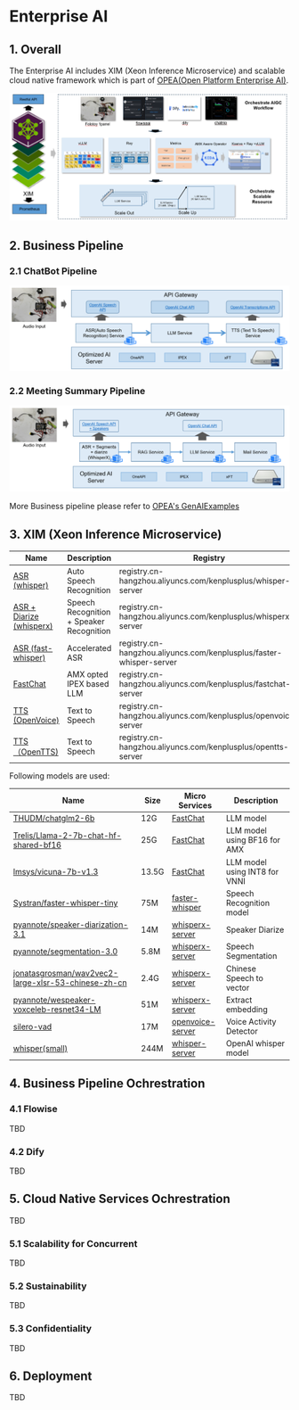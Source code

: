 # Enterprise AI

## 1. Overall

The Enterprise AI includes XIM (Xeon Inference Microservice) and scalable cloud
native framework which is part of [OPEA(Open Platform Enterprise AI)](https://github.com/opea-project).


![](/docs/xim-opea-overall.png)


## 2. Business Pipeline

### 2.1 ChatBot Pipeline

![](/docs/chatbot-pipeline-overview.png)

### 2.2 Meeting Summary Pipeline

![](/docs/meeting-summary-pipeline-overview.png)

More Business pipeline please refer to [OPEA's GenAIExamples](https://github.com/opea-project/GenAIExamples)

## 3. XIM (Xeon Inference Microservice)

| Name | Description | Registry |
| ---- | ----------- | ----- |
| [ASR (whisper)](/xim/whisper-server/README.md)  | Auto Speech Recognition | registry.cn-hangzhou.aliyuncs.com/kenplusplus/whisper-server |
| [ASR + Diarize (whisperx)](/xim/whisperx-server/README.md) | Speech Recognition + Speaker Recognition | registry.cn-hangzhou.aliyuncs.com/kenplusplus/whisperx-server |
| [ASR (fast-whisper)](/xim/faster-whisper-server/README.md) | Accelerated ASR | registry.cn-hangzhou.aliyuncs.com/kenplusplus/faster-whisper-server |
| [FastChat](/xim/fastchat-server/README.md) | AMX opted IPEX based LLM | registry.cn-hangzhou.aliyuncs.com/kenplusplus/fastchat-server |
| [TTS (OpenVoice)](/xim/openvoice-server/README.md) | Text to Speech | registry.cn-hangzhou.aliyuncs.com/kenplusplus/openvoice-server |
| [TTS （OpenTTS)](/xim/opentts-server/) | Text to Speech | registry.cn-hangzhou.aliyuncs.com/kenplusplus/opentts-server |

Following models are used:

| Name | Size | Micro Services | Description |
| ---- | ---- | -------------- | ----------- |
| [THUDM/chatglm2-6b](https://github.com/THUDM/ChatGLM2-6B) | 12G | [FastChat](/xim/fastchat-server/README.md) | LLM model |
| [Trelis/Llama-2-7b-chat-hf-shared-bf16](https://huggingface.co/Trelis/Llama-2-7b-chat-hf-sharded-bf16) | 25G | [FastChat](/xim/fastchat-server/README.md) | LLM model using BF16 for AMX |
| [lmsys/vicuna-7b-v1.3](https://huggingface.co/lmsys/vicuna-7b-v1.3) | 13.5G | [FastChat](/xim/fastchat-server/README.md) | LLM model using INT8 for VNNI |
| [Systran/faster-whisper-tiny](https://huggingface.co/Systran/faster-whisper-tiny) | 75M |[faster-whisper](/xim/faster-whisper-server/README.md) | Speech Recognition model |
| [pyannote/speaker-diarization-3.1](https://huggingface.co/pyannote/speaker-diarization-3.1) | 14M | [whisperx-server](/xim/whisperx-server/README.md) | Speaker Diarize |
| [pyannote/segmentation-3.0](https://huggingface.co/pyannote/segmentation-3.0) | 5.8M | [whisperx-server](/xim/whisperx-server/README.md) | Speech Segmentation |
| [jonatasgrosman/wav2vec2-large-xlsr-53-chinese-zh-cn](https://huggingface.co/jonatasgrosman/wav2vec2-large-xlsr-53-chinese-zh-cn) | 2.4G | [whisperx-server](/xim/whisperx-server/README.md) | Chinese Speech to vector |
| [pyannote/wespeaker-voxceleb-resnet34-LM](https://huggingface.co/pyannote/wespeaker-voxceleb-resnet34-LM) | 51M | [whisperx-server](/xim/whisperx-server/README.md) | Extract embedding  |
| [silero-vad](https://github.com/snakers4/silero-vad) | 17M | [openvoice-server](/xim/openvoice-server/README.md) |  Voice Activity Detector  |
| [whisper(small)](https://openaipublic.azureedge.net/main/whisper/models/9ecf779972d90ba49c06d968637d720dd632c55bbf19d441fb42bf17a411e794/small.pt)| 244M | [whisper-server](/xim/whisper-server/README.md) | OpenAI whisper model |

## 4. Business Pipeline Ochrestration

### 4.1 Flowise
TBD

### 4.2 Dify
TBD

## 5. Cloud Native Services Ochrestration
TBD

### 5.1 Scalability for Concurrent
TBD

### 5.2 Sustainability
TBD

### 5.3 Confidentiality
TBD

## 6. Deployment
TBD
